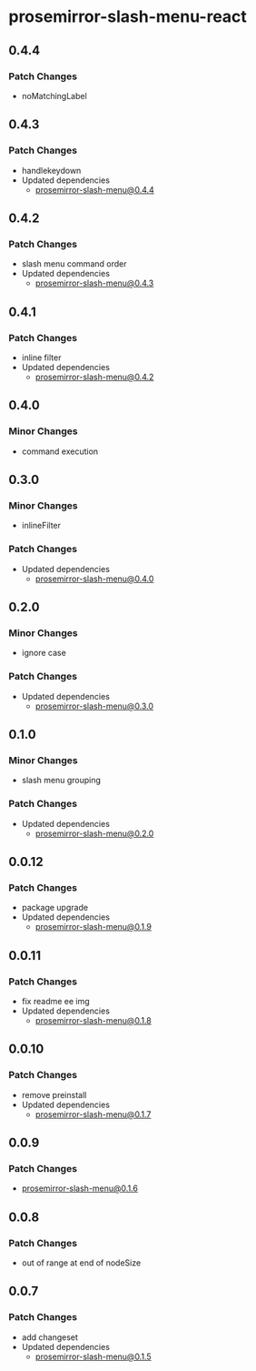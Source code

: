 # prosemirror-slash-menu-react

## 0.4.4

### Patch Changes

- noMatchingLabel

## 0.4.3

### Patch Changes

- handlekeydown
- Updated dependencies
  - prosemirror-slash-menu@0.4.4

## 0.4.2

### Patch Changes

- slash menu command order
- Updated dependencies
  - prosemirror-slash-menu@0.4.3

## 0.4.1

### Patch Changes

- inline filter
- Updated dependencies
  - prosemirror-slash-menu@0.4.2

## 0.4.0

### Minor Changes

- command execution

## 0.3.0

### Minor Changes

- inlineFilter

### Patch Changes

- Updated dependencies
  - prosemirror-slash-menu@0.4.0

## 0.2.0

### Minor Changes

- ignore case

### Patch Changes

- Updated dependencies
  - prosemirror-slash-menu@0.3.0

## 0.1.0

### Minor Changes

- slash menu grouping

### Patch Changes

- Updated dependencies
  - prosemirror-slash-menu@0.2.0

## 0.0.12

### Patch Changes

- package upgrade
- Updated dependencies
  - prosemirror-slash-menu@0.1.9

## 0.0.11

### Patch Changes

- fix readme ee img
- Updated dependencies
  - prosemirror-slash-menu@0.1.8

## 0.0.10

### Patch Changes

- remove preinstall
- Updated dependencies
  - prosemirror-slash-menu@0.1.7

## 0.0.9

### Patch Changes

- prosemirror-slash-menu@0.1.6

## 0.0.8

### Patch Changes

- out of range at end of nodeSize

## 0.0.7

### Patch Changes

- add changeset
- Updated dependencies
  - prosemirror-slash-menu@0.1.5
